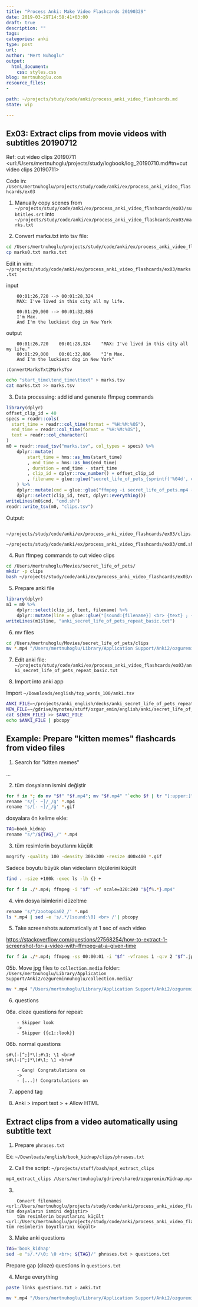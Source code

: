 ```yaml
---
title: "Process Anki: Make Video Flashcards 20190329"
date: 2019-03-29T14:58:41+03:00 
draft: true
description: ""
tags:
categories: anki
type: post
url:
author: "Mert Nuhoglu"
output:
  html_document:
    css: styles.css
blog: mertnuhoglu.com
resource_files:
- 

path: ~/projects/study/code/anki/process_anki_video_flashcards.md
state: wip

---
```


## Ex03: Extract clips from movie videos with subtitles 20190712 

Ref: cut video clips 20190711 <url:/Users/mertnuhoglu/projects/study/logbook/log_20190710.md#tn=cut video clips 20190711>

Code in: `/Users/mertnuhoglu/projects/study/code/anki/ex/process_anki_video_flashcards/ex03`

01. Manually copy scenes from `~/projects/study/code/anki/ex/process_anki_video_flashcards/ex03/subtitles.srt` into `~/projects/study/code/anki/ex/process_anki_video_flashcards/ex03/marks.txt`

02. Convert marks.txt into tsv file: 

``` bash
cd /Users/mertnuhoglu/projects/study/code/anki/ex/process_anki_video_flashcards/ex03
cp marks0.txt marks.txt
``` 

Edit in vim: `~/projects/study/code/anki/ex/process_anki_video_flashcards/ex03/marks.txt`

input

		00:01:26,720 --> 00:01:28,324
		MAX: I've lived in this city all my life.

		00:01:29,000 --> 00:01:32,886
		I'm Max.
		And I'm the luckiest dog in New York

output

		00:01:26,720	00:01:28,324	"MAX: I've lived in this city all my life."
		00:01:29,000	00:01:32,886	"I'm Max.
		And I'm the luckiest dog in New York"

``` vim
:ConvertMarksTxt2MarksTsv
``` 

``` bash
echo "start_time\tend_time\ttext" > marks.tsv
cat marks.txt >> marks.tsv
``` 

03. Data processing: add id and generate ffmpeg commands

``` r
library(dplyr)
offset_clip_id = 40
specs = readr::cols(
  start_time = readr::col_time(format = "%H:%M:%OS"),
  end_time = readr::col_time(format = "%H:%M:%OS"),
  text = readr::col_character()
)
m0 = readr::read_tsv("marks.tsv", col_types = specs) %>%
	dplyr::mutate(
		start_time = hms::as_hms(start_time)
		, end_time = hms::as_hms(end_time)
		, duration = end_time - start_time
		, clip_id = dplyr::row_number() + offset_clip_id
		, filename = glue::glue("secret_life_of_pets_{sprintf('%04d', clip_id)}.mp4")
	) %>%
	dplyr::mutate(cmd = glue::glue("ffmpeg -i secret_life_of_pets.mp4 -ss {start_time} -to {end_time} -c:v libx264 -c:a libfaac clips/{filename}")) %>%
	dplyr::select(clip_id, text, dplyr::everything())
writeLines(m0$cmd, "cmd.sh")
readr::write_tsv(m0, "clips.tsv")
``` 

Output: 

		~/projects/study/code/anki/ex/process_anki_video_flashcards/ex03/clips.tsv
		~/projects/study/code/anki/ex/process_anki_video_flashcards/ex03/cmd.sh

04. Run ffmpeg commands to cut video clips

``` bash
cd /Users/mertnuhoglu/Movies/secret_life_of_pets/
mkdir -p clips
bash ~/projects/study/code/anki/ex/process_anki_video_flashcards/ex03/cmd.sh
``` 

05. Prepare anki file

``` r
library(dplyr)
m1 = m0 %>%
	dplyr::select(clip_id, text, filename) %>%
	dplyr::mutate(line = glue::glue("[sound:{filename}] <br> {text} ; {text}; secret_life_of_pets"))
writeLines(m1$line, "anki_secret_life_of_pets_repeat_basic.txt")
``` 

06. mv files

``` bash
cd /Users/mertnuhoglu/Movies/secret_life_of_pets/clips
mv *.mp4 "/Users/mertnuhoglu/Library/Application Support/Anki2/ozgureminnuhoglu/collection.media/"
``` 

07. Edit anki file: `~/projects/study/code/anki/ex/process_anki_video_flashcards/ex03/anki_secret_life_of_pets_repeat_basic.txt`

08. Import into anki app

Import `~/Downloads/english/top_words_100/anki.tsv`

``` bash
ANKI_FILE=~/projects/anki_english/decks/anki_secret_life_of_pets_repeat_basic.txt
NEW_FILE=~/gdrive/mynotes/stuff/ozgur_emin/english/anki/secret_life_of_pets/anki_secret_life_of_pets_repeat_basic.txt
cat ${NEW_FILE} >> $ANKI_FILE
echo $ANKI_FILE | pbcopy
``` 

## Example: Prepare "kitten memes" flashcards from video files

01. Search for "kitten memes"

...

02. tüm dosyaların ismini değiştir

``` bash
for f in *; do mv "$f" "$f.mp4"; mv "$f.mp4" "`echo $f | tr "[:upper:]" "[:lower:]"`"; done
rename 's/[- ~]/_/g' *.mp4
rename 's/[- ~]/_/g' *.gif
``` 

dosyalara ön kelime ekle:

``` bash
TAG=book_kidnap
rename "s/^/${TAG}_/" *.mp4
``` 

03. tüm resimlerin boyutlarını küçült

``` bash
mogrify -quality 100 -density 300x300 -resize 400x400 *.gif
``` 

Sadece boyutu büyük olan videoların ölçülerini küçült

``` bash
find . -size +100k -exec ls -lh {} +

for f in ./*.mp4; ffmpeg -i "$f" -vf scale=320:240 "${f%.*}.mp4"
``` 

04. vim dosya isimlerini düzeltme

``` bash
rename 's/^/zootopia02_/' *.mp4
ls *.mp4 | sed -e 's/.*/[sound:\0] <br> /'| pbcopy
``` 

05. Take screenshots automatically at 1 sec of each video

https://stackoverflow.com/questions/27568254/how-to-extract-1-screenshot-for-a-video-with-ffmpeg-at-a-given-time

``` bash
for f in ./*.mp4; ffmpeg -ss 00:00:01 -i "$f" -vframes 1 -q:v 2 "$f".jpg
``` 

05b. Move jpg files to `collection.media` folder: `/Users/mertnuhoglu/Library/Application Support/Anki2/ozgureminnuhoglu/collection.media/`

``` bash
mv *.mp4 "/Users/mertnuhoglu/Library/Application Support/Anki2/ozgureminnuhoglu/collection.media/"
``` 

06. questions

06a. cloze questions for repeat:

		- Skipper look
		->
		- Skipper {{c1::look}}

06b. normal questions

``` vim
s#\(-[^;]*\);#\1; \1 <br>#
s#\(-[^;]*\)#\1; \1 <br>#
``` 

		- Gang! Congratulations on
		->
		- [...]! Congratulations on

07. append tag

06. Anki > import text > + Allow HTML 
	
## Extract clips from a video automatically using subtitle text

01. Prepare `phrases.txt`

Ex: `~/Downloads/english/book_kidnap/clips/phrases.txt`

02. Call the script: `~/projects/stuff/bash/mp4_extract_clips`

``` bash
mp4_extract_clips /Users/mertnuhoglu/gdrive/shared/ozguremin/Kidnap.mp4 phrases.txt
``` 

03. 

		Convert filenames <url:/Users/mertnuhoglu/projects/study/code/anki/process_anki_video_flashcards.md#tn=02. tüm dosyaların ismini değiştir>
		tüm resimlerin boyutlarını küçült <url:/Users/mertnuhoglu/projects/study/code/anki/process_anki_video_flashcards.md#tn=03. tüm resimlerin boyutlarını küçült>

03. Make anki questions

``` bash
TAG='book_kidnap'
sed -e "s/.*/\0; \0 <br>; ${TAG}/" phrases.txt > questions.txt
``` 

Prepare gap (cloze) questions in `questions.txt`

04. Merge everything

``` bash
paste links questions.txt > anki.txt
``` 

``` bash
mv *.mp4 "/Users/mertnuhoglu/Library/Application Support/Anki2/ozgureminnuhoglu/collection.media/"
``` 

